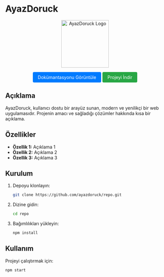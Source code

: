 # AyazDoruck

<p align="center">
  <img src="https://example.com/logo.png" alt="AyazDoruck Logo" width="150"/>
</p>

<p align="center">
  <a href="https://ayazdoruck.com/docs" style="display: inline-block; padding: 8px 16px; font-size: 14px; color: white; background-color: #007bff; border-radius: 4px; text-decoration: none;">Dokümantasyonu Görüntüle</a>
  <a href="https://github.com/ayazdoruck/archive/refs/heads/main.zip" style="display: inline-block; padding: 8px 16px; font-size: 14px; color: white; background-color: #28a745; border-radius: 4px; text-decoration: none;">Projeyi İndir</a>
</p>

## Açıklama

AyazDoruck, kullanıcı dostu bir arayüz sunan, modern ve yenilikçi bir web uygulamasıdır. Projenin amacı ve sağladığı çözümler hakkında kısa bir açıklama.

## Özellikler

- **Özellik 1:** Açıklama 1
- **Özellik 2:** Açıklama 2
- **Özellik 3:** Açıklama 3

## Kurulum

1. Depoyu klonlayın:

    ```sh
    git clone https://github.com/ayazdoruck/repo.git
    ```

2. Dizine gidin:

    ```sh
    cd repo
    ```

3. Bağımlılıkları yükleyin:

    ```sh
    npm install
    ```

## Kullanım

Projeyi çalıştırmak için:

```sh
npm start
